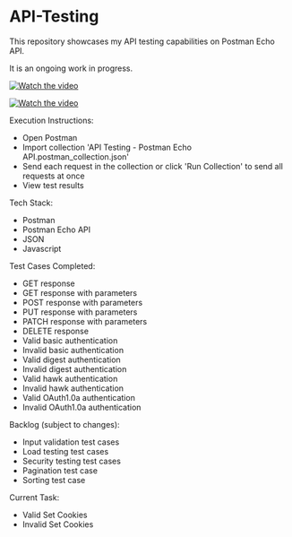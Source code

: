 # API-Testing
This repository showcases my API testing capabilities on Postman Echo API.

It is an ongoing work in progress.

[![Watch the video]()](https://1drv.ms/v/s!AhnZcidRmS6h7059uh2rXyYUf12k?e=NhuAXG)

[![Watch the video](https://i.sstatic.net/Vp2cE.png)](https://youtu.be/vt5fpE0bzSY)


Execution Instructions:
- Open Postman
- Import collection 'API Testing - Postman Echo API.postman_collection.json'
- Send each request in the collection or click 'Run Collection' to send all requests at once
- View test results

Tech Stack:
- Postman
- Postman Echo API
- JSON
- Javascript

Test Cases Completed:
- GET response
- GET response with parameters
- POST response with parameters
- PUT response with parameters
- PATCH response with parameters
- DELETE response 
- Valid basic authentication
- Invalid basic authentication
- Valid digest authentication
- Invalid digest authentication
- Valid hawk authentication
- Invalid hawk authentication
- Valid OAuth1.0a authentication
- Invalid OAuth1.0a authentication

Backlog (subject to changes):
- Input validation test cases
- Load testing test cases
- Security testing test cases
- Pagination test case
- Sorting test case

Current Task:
- Valid Set Cookies
- Invalid Set Cookies
